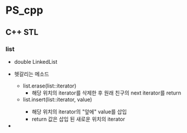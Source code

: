 # PS_cpp

## C++ STL
### list
- double LinkedList

- 헷갈리는 메소드
  - list.erase(list::iterator)
    - 해당 위치의 iterator를 삭제한 후 원래 친구의 next iterator를 return
  - list.insert(list::iterator, <T> value)
    - 해당 위치의 iterator의 "앞에" value를 삽입
    - return 값은 삽입 된 새로운 위치의 iterator
- 
